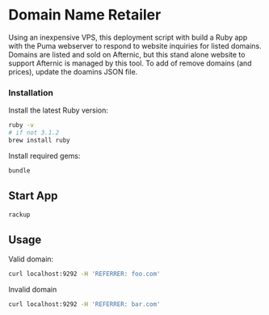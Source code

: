 # Domain Name Retailer

Using an inexpensive VPS, this deployment script with build a Ruby app with the Puma webserver to respond to website inquiries for listed domains. Domains are listed and sold on Afternic, but this stand alone website to support Afternic is managed by this tool. To add of remove domains (and prices), update the doamins JSON file.

### Installation

Install the latest Ruby version:

```bash
ruby -v
# if not 3.1.2
brew install ruby
```

Install required gems:

```bash
bundle
```

## Start App

```bash
rackup
```

## Usage

Valid domain:

```bash
curl localhost:9292 -H 'REFERRER: foo.com'
```

Invalid domain

```bash
curl localhost:9292 -H 'REFERRER: bar.com'
```
